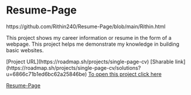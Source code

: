 # Resume-Page
<p>https://github.com/Rithin240/Resume-Page/blob/main/Rithin.html</p>
<p>This project shows my career information or resume in the form of a webpage.
 This project helps me demonstrate my knowledge in building basic websites.</p>
 [Project URL](https://roadmap.sh/projects/single-page-cv)
 [Sharable link](https://roadmap.sh/projects/single-page-cv/solutions?u=6866c71b1ed6bc62a25846be)
<a href="https://github.com/Rithin240/Resume-Page/blob/main/Rithin.html">To open this project click here <a> 
 
[Resume-Page](https://github.com/Rithin240/Resume-Page/blob/82a9f1790cdec2b71a52a8481c39f518bbde0342/Rithin.html)
